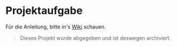 # Projektaufgabe

Für die Anleitung, bitte in's [Wiki](https://github.com/MatDaniel/PA12/wiki) schauen.

> Dieses Projekt wurde abgegeben und ist deswegen archiviert.
